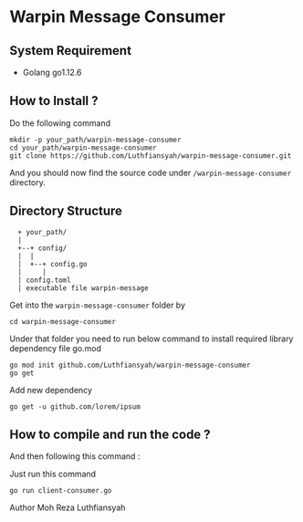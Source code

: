 # Warpin Message Consumer

## System Requirement
- Golang go1.12.6

## How to Install ?

Do the following command
```
mkdir -p your_path/warpin-message-consumer
cd your_path/warpin-message-consumer
git clone https://github.com/Luthfiansyah/warpin-message-consumer.git
```

And you should now find the source code under `/warpin-message-consumer` directory.

## Directory Structure

```
  + your_path/
  |
  +--+ config/
  |  |
  |  +--+ config.go
  |     |
  | config.toml
  | executable file warpin-message
```

Get into the `warpin-message-consumer` folder by

```
cd warpin-message-consumer
```

Under that folder you need to run below command to install required library dependency file go.mod

```
go mod init github.com/Luthfiansyah/warpin-message-consumer
go get 
```
Add new dependency
```
go get -u github.com/lorem/ipsum
```

## How to compile and run the code ?
And then following this command :

Just run this command
```
go run client-consumer.go
```

Author Moh Reza Luthfiansyah